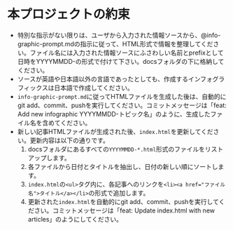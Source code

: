 # 本プロジェクトの約束
- 特別な指示がない限りは、ユーザから入力された情報ソースから、@info-graphic-prompt.mdの指示に従って、HTML形式で情報を整理してください。ファイル名には入力された情報ソースにふさわしい名前とprefixとして日時をYYYYMMDD-の形式で付けて下さい。docsフォルダの下に格納してください。
- ソースが英語や日本語以外の言語であったとしても、作成するインフォグラフィックスは日本語で作成してください。
- `info-graphic-prompt.md`に従ってHTMLファイルを生成した後は、自動的にgit add、commit、pushを実行してください。コミットメッセージは「feat: Add new infographic YYYYMMDD-トピック名」のように、生成したファイル名を含めてください。
- 新しい記事HTMLファイルが生成された後、`index.html`を更新してください。更新内容は以下の通りです。
    1. docsフォルダにあるすべての`YYYYMMDD-*.html`形式のファイルをリストアップします。
    2. 各ファイルから日付とタイトルを抽出し、日付の新しい順にソートします。
    3. `index.html`の`<ul>`タグ内に、各記事へのリンクを`<li><a href="ファイル名">タイトル</a></li>`の形式で追加します。
    4. 更新された`index.html`を自動的にgit add、commit、pushを実行してください。コミットメッセージは「feat: Update index.html with new articles」のようにしてください。